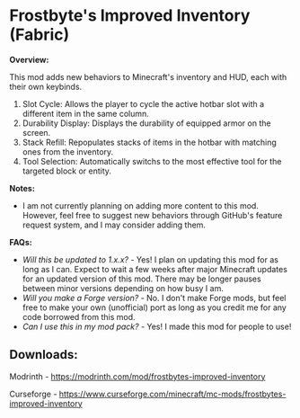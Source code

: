 # Frostbyte's Improved Inventory (Fabric)

**Overview:**

This mod adds new behaviors to Minecraft's inventory and HUD, each with their own keybinds.

1. Slot Cycle: Allows the player to cycle the active hotbar slot with a different item in the same column. 
2. Durability Display: Displays the durability of equipped armor on the screen.
3. Stack Refill: Repopulates stacks of items in the hotbar with matching ones from the inventory.
4. Tool Selection: Automatically switchs to the most effective tool for the targeted block or entity.

**Notes:**

- I am not currently planning on adding more content to this mod. However, feel free to suggest new behaviors through GitHub's feature request system, and I may consider adding them.

**FAQs:**

- *Will this be updated to 1.x.x?* - Yes! I plan on updating this mod for as long as I can. Expect to wait a few weeks after major Minecraft updates for an updated version of this mod. There may be longer pauses between minor versions depending on how busy I am.
- *Will you make a Forge version?* - No. I don't make Forge mods, but feel free to make your own (unofficial) port as long as you credit me for any code borrowed from this mod.
- *Can I use this in my mod pack?* - Yes! I made this mod for people to use!

## Downloads:

Modrinth - https://modrinth.com/mod/frostbytes-improved-inventory

Curseforge - https://www.curseforge.com/minecraft/mc-mods/frostbytes-improved-inventory
